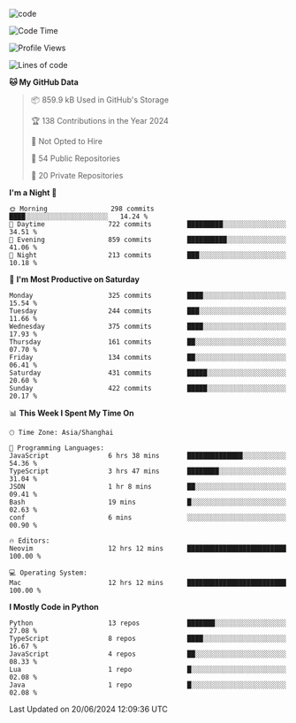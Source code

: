
<!--
**liuyaanng/liuyaanng** is a ✨ _special_ ✨ repository because its `README.md` (this file) appears on your GitHub profile.

Here are some ideas to get you started:

- 🔭 I’m currently working on ...
- 🌱 I’m currently learning ...
- 👯 I’m looking to collaborate on ...
- 🤔 I’m looking for help with ...
- 💬 Ask me about ...
- 📫 How to reach me: ...
- 😄 Pronouns: ...
- ⚡ Fun fact: ...
-->


![code](https://cdn.jsdelivr.net/gh/liuyaanng/liuyaanng@1.0/code.gif) 

<!--START_SECTION:waka-->
![Code Time](http://img.shields.io/badge/Code%20Time-476%20hrs%2044%20mins-blue)

![Profile Views](http://img.shields.io/badge/Profile%20Views-0-blue)

![Lines of code](https://img.shields.io/badge/From%20Hello%20World%20I%27ve%20Written-14.7%20million%20lines%20of%20code-blue)

**🐱 My GitHub Data** 

> 📦 859.9 kB Used in GitHub's Storage 
 > 
> 🏆 138 Contributions in the Year 2024
 > 
> 🚫 Not Opted to Hire
 > 
> 📜 54 Public Repositories 
 > 
> 🔑 20 Private Repositories 
 > 
**I'm a Night 🦉** 

```text
🌞 Morning                298 commits         ████░░░░░░░░░░░░░░░░░░░░░   14.24 % 
🌆 Daytime                722 commits         █████████░░░░░░░░░░░░░░░░   34.51 % 
🌃 Evening                859 commits         ██████████░░░░░░░░░░░░░░░   41.06 % 
🌙 Night                  213 commits         ███░░░░░░░░░░░░░░░░░░░░░░   10.18 % 
```
📅 **I'm Most Productive on Saturday** 

```text
Monday                   325 commits         ████░░░░░░░░░░░░░░░░░░░░░   15.54 % 
Tuesday                  244 commits         ███░░░░░░░░░░░░░░░░░░░░░░   11.66 % 
Wednesday                375 commits         ████░░░░░░░░░░░░░░░░░░░░░   17.93 % 
Thursday                 161 commits         ██░░░░░░░░░░░░░░░░░░░░░░░   07.70 % 
Friday                   134 commits         ██░░░░░░░░░░░░░░░░░░░░░░░   06.41 % 
Saturday                 431 commits         █████░░░░░░░░░░░░░░░░░░░░   20.60 % 
Sunday                   422 commits         █████░░░░░░░░░░░░░░░░░░░░   20.17 % 
```


📊 **This Week I Spent My Time On** 

```text
🕑︎ Time Zone: Asia/Shanghai

💬 Programming Languages: 
JavaScript               6 hrs 38 mins       ██████████████░░░░░░░░░░░   54.36 % 
TypeScript               3 hrs 47 mins       ████████░░░░░░░░░░░░░░░░░   31.04 % 
JSON                     1 hr 8 mins         ██░░░░░░░░░░░░░░░░░░░░░░░   09.41 % 
Bash                     19 mins             █░░░░░░░░░░░░░░░░░░░░░░░░   02.63 % 
conf                     6 mins              ░░░░░░░░░░░░░░░░░░░░░░░░░   00.90 % 

🔥 Editors: 
Neovim                   12 hrs 12 mins      █████████████████████████   100.00 % 

💻 Operating System: 
Mac                      12 hrs 12 mins      █████████████████████████   100.00 % 
```

**I Mostly Code in Python** 

```text
Python                   13 repos            ███████░░░░░░░░░░░░░░░░░░   27.08 % 
TypeScript               8 repos             ████░░░░░░░░░░░░░░░░░░░░░   16.67 % 
JavaScript               4 repos             ██░░░░░░░░░░░░░░░░░░░░░░░   08.33 % 
Lua                      1 repo              █░░░░░░░░░░░░░░░░░░░░░░░░   02.08 % 
Java                     1 repo              █░░░░░░░░░░░░░░░░░░░░░░░░   02.08 % 
```




 Last Updated on 20/06/2024 12:09:36 UTC
<!--END_SECTION:waka-->
